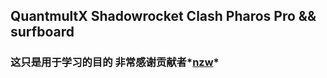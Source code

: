 ## QuantmultX Shadowrocket Clash Pharos Pro && surfboard<br>
### 这只是用于学习的目的 非常感谢贡献者*[nzw](https://fanyi.baidu.com/?aldtype=16047#zh/en/)*

